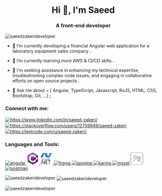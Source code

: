 <h1 align="center">Hi 👋, I'm Saeed</h1>
<h3 align="center">A front-end developer</h3>

<p align="left"> <img src="https://komarev.com/ghpvc/?username=saeedzakerideveloper&label=Profile%20views&color=0e75b6&style=flat" alt="saeedzakerideveloper" /> </p>

- 🔭 I’m currently developing a financial Angular web application for a laboratory equipment sales company **.**

- 🌱 I’m currently learning more AWS & CI/CD skills **.**

- 🤝 I'm seeking assistance in enhancing my technical expertise, troubleshooting complex code issues, and engaging in collaborative efforts on open source projects **.**

- 💬 Ask me about = [ Angular, TypeScript, Javascript, RxJS, HTML, CSS, Bootstrap, Git, ...] **;**

<h3 align="left">Connect with me:</h3>
<p align="left">
<a href="https://linkedin.com/in/https://www.linkedin.com/in/saeed-zakeri/" target="blank"><img align="center" src="https://raw.githubusercontent.com/rahuldkjain/github-profile-readme-generator/master/src/images/icons/Social/linked-in-alt.svg" alt="https://www.linkedin.com/in/saeed-zakeri/" height="30" width="40" /></a>
<a href="https://stackoverflow.com/users/https://stackoverflow.com/users/12759949/saeed-zakeri" target="blank"><img align="center" src="https://raw.githubusercontent.com/rahuldkjain/github-profile-readme-generator/master/src/images/icons/Social/stack-overflow.svg" alt="https://stackoverflow.com/users/12759949/saeed-zakeri" height="30" width="40" /></a>
<a href="https://www.leetcode.com/https://leetcode.com/u/saeed-zakeri/" target="blank"><img align="center" src="https://raw.githubusercontent.com/rahuldkjain/github-profile-readme-generator/master/src/images/icons/Social/leet-code.svg" alt="https://leetcode.com/u/saeed-zakeri/" height="30" width="40" /></a>
</p>

<h3 align="left">Languages and Tools:</h3>
<p align="left"> <a href="https://angular.io" target="_blank" rel="noreferrer"> <img src="https://angular.io/assets/images/logos/angular/angular.svg" alt="angular" width="40" height="40"/> </a> <a href="https://www.w3schools.com/cs/" target="_blank" rel="noreferrer"> <img src="https://raw.githubusercontent.com/devicons/devicon/master/icons/csharp/csharp-original.svg" alt="csharp" width="40" height="40"/> </a> <a href="https://dotnet.microsoft.com/" target="_blank" rel="noreferrer"> <img src="https://raw.githubusercontent.com/devicons/devicon/master/icons/dot-net/dot-net-original-wordmark.svg" alt="dotnet" width="40" height="40"/> </a> <a href="https://www.figma.com/" target="_blank" rel="noreferrer"> <img src="https://www.vectorlogo.zone/logos/figma/figma-icon.svg" alt="figma" width="40" height="40"/> </a> <a href="https://jasmine.github.io/" target="_blank" rel="noreferrer"> <img src="https://www.vectorlogo.zone/logos/jasmine/jasmine-icon.svg" alt="jasmine" width="40" height="40"/> </a> <a href="https://karma-runner.github.io/latest/index.html" target="_blank" rel="noreferrer"> <img src="https://raw.githubusercontent.com/detain/svg-logos/780f25886640cef088af994181646db2f6b1a3f8/svg/karma.svg" alt="karma" width="40" height="40"/> </a> <a href="https://www.microsoft.com/en-us/sql-server" target="_blank" rel="noreferrer"> <img src="https://www.svgrepo.com/show/303229/microsoft-sql-server-logo.svg" alt="mssql" width="40" height="40"/> </a> <a href="https://www.photoshop.com/en" target="_blank" rel="noreferrer"> <img src="https://raw.githubusercontent.com/devicons/devicon/master/icons/photoshop/photoshop-line.svg" alt="photoshop" width="40" height="40"/> </a> <a href="https://postman.com" target="_blank" rel="noreferrer"> <img src="https://www.vectorlogo.zone/logos/getpostman/getpostman-icon.svg" alt="postman" width="40" height="40"/> </a> </p>

<p><img align="left" src="https://github-readme-stats.vercel.app/api/top-langs?username=saeedzakerideveloper&show_icons=true&locale=en&layout=compact" alt="saeedzakerideveloper" /></p>

<p>&nbsp;<img align="center" src="https://github-readme-stats.vercel.app/api?username=saeedzakerideveloper&show_icons=true&locale=en" alt="saeedzakerideveloper" /></p>

<p><img align="center" src="https://github-readme-streak-stats.herokuapp.com/?user=saeedzakerideveloper&" alt="saeedzakerideveloper" /></p>
